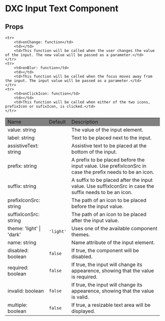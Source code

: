 # DXC Input Text Component

## Props

<table>
    <tr style="background-color: grey">
        <td>Name</td>
        <td>Default</td>
        <td>Description</td>
    </tr>
    <tr>
        <td>value: string</td>
        <td><code></code></td>
        <td>The value of the input element.</td>
    </tr>
    <tr>
        <td>label: string</td>
        <td></td>
        <td>Text to be placed next to the input.</td>
    </tr>
    <tr>
        <td>assistiveText: string</td>
        <td></td>
        <td>Assistive text to be placed at the bottom of the input.</td>
    </tr>
    <tr>
        <td>prefix: string</td>
        <td></td>
        <td>A prefix to be placed before the input value. Use prefixIconSrc in case the prefix needs to be an icon.</td>
    </tr>
    <tr>
        <td>suffix: string</td>
        <td></td>
        <td>A suffix to be placed after the input value. Use suffixIconSrc in case the suffix needs to be an icon.</td>
    </tr>
    <tr>
        <td>prefixIconSrc: string</td>
        <td></td>
        <td>The path of an icon to be placed before the input value.</td>
    </tr>
    <tr>
        <td>suffixIconSrc: string</td>
        <td></td>
        <td>The path of an icon to be placed after the input value.</td>
    </tr>
    <tr>
        <td>theme: 'light' | 'dark'</td>
        <td><code>'light'</code></td>
        <td>Uses one of the available component themes.</td>
    </tr>
    <tr>
        <td>name: string</td>
        <td></td>
        <td>Name attribute of the input element.</td>
    </tr>
    <tr>
        <td>disabled: boolean</td>
        <td><code>false</code></td>
        <td>If true, the component will be disabled.</td>
    </tr>
    <tr>
        <td>required: boolean</td>
        <td><code>false</code></td>
        <td>If true, the input will change its appearence, showing that the value is required.</td>
    </tr>
    <tr>
        <td>invalid: boolean</td>
        <td><code>false</code></td>
        <td>If true, the input will change its appearence, showing that the value is valid.</td>
    </tr>
    <tr>
        <td>multiple: boolean</td>
        <td><code>false</code></td>
        <td>If true, a resizable text area will be displayed.</td>
    </tr>

    <tr>
        <td>onChange: function</td>
        <td></td>
        <td>This function will be called when the user changes the value of the input. The new value will be passed as a parameter.</td>
    </tr>
    <tr>
        <td>onBlur: function</td>
        <td></td>
        <td>This function will be called when the focus moves away from the input. The input value will be passed as a parameter.</td>
    </tr>
    <tr>
        <td>onClickIcon: function</td>
        <td></td>
        <td>This function will be called when either of the two icons, prefixIcon or sufixIcon, is clicked.</td>
    </tr>
</table>
